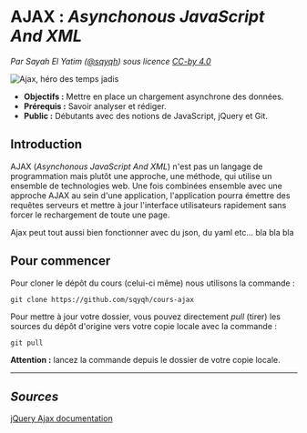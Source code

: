 # AJAX : *Asynchonous JavaScript And XML*
*Par Sayah El Yatim ([@sqyqh](https://github.com/sqyqh "GitHub - Sayah El Yatim")) sous licence [CC-by 4.0](LICENSE.md)*

![Ajax, héro des temps jadis](assets/ajax.jpg "Ajax, héro des temps jadis")

- **Objectifs :** Mettre en place un chargement asynchrone des données.
- **Prérequis :** Savoir analyser et rédiger.
- **Public :** Débutants avec des notions de JavaScript, jQuery et Git.

## Introduction
AJAX (*Asynchonous JavaScript And XML*) n'est pas un langage de programmation mais plutôt une approche, une méthode, qui utilise un ensemble de technologies web. Une fois combinées ensemble avec une approche AJAX au sein d'une application, l'application pourra émettre des requêtes serveurs et mettre à jour l'interface utilisateurs rapidement sans forcer le rechargement de toute une page.

Ajax peut tout aussi bien fonctionner avec du json, du yaml etc...
bla bla bla

## Pour commencer
Pour cloner le dépôt du cours (celui-ci même) nous utilisons la commande :

```shell
git clone https://github.com/sqyqh/cours-ajax
```

Pour mettre à jour votre dossier, vous pouvez directement *pull* (tirer) les sources du dépôt d'origine vers votre copie locale avec la commande :

```shell
git pull
```
**Attention :** lancez la commande depuis le dossier de votre copie locale.



---

## *Sources*
[jQuery Ajax documentation](https://api.jquery.com/category/ajax/)














<!-- ```JavaScript
<html>
    <head>
        <script type="text/javascript" src="jquery/jquery.js"></script>
    </head>
    <body>
        <form>
            <input type="text" placeholder="Votre recherche..." name="search" />
        </form>
        <ul id="results">
        </ul>
        <script>
            $('[name="search"]').on('input', function(){
                $.ajax({
                    url:'https://api.github.com/search/repositories',
                    type: 'get',
                    dataType: 'json',
                    data: 'q='+encodeURI($(this).val())
                }).success(function(data){
                    $('#results').html('');
                    var items = data.items;
                    items.forEach(function(el){
                        $('#results').append($('<li>').text(el.full_name));
                    });
                });
            });
        </script>
    </body>
</html>
``` -->
